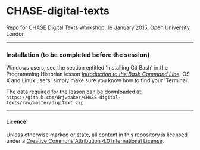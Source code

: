 # CHASE-digital-texts
Repo for CHASE Digital Texts Workshop, 19 January 2015, Open University, London

_____
### Installation (to be completed before the session)

Windows users, see the section entitled 'Installing Git Bash' in the Programming Historian lesson [*Introduction to the Bash Command Line*](http://programminghistorian.org/lessons/intro-to-bash). OS X and Linux users, simply make sure you know how to find your 'Terminal'.

The data required for the lesson can be downloaded at: `https://github.com/drjwbaker/CHASE-digital-texts/raw/master/digitext.zip`

_____
#### Licence

Unless otherwise marked or state, all content in this repository is licensed under a [Creative Commons Attribution 4.0 International License](http://creativecommons.org/licenses/by/4.0/).
